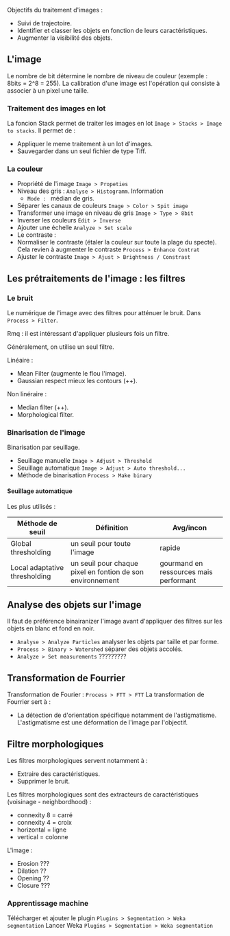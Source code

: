  
Objectifs du traitement d'images :
* Suivi de trajectoire.
* Identifier et classer les objets en fonction de leurs caractéristiques.
* Augmenter la visibilité des objets.

## L'image 

Le nombre de bit détermine le nombre de niveau de couleur (exemple : 8bits = 2^8 = 255).
La calibration d'une image est l'opération qui consiste à associer à un pixel une taille.

### Traitement des images en lot

La foncion Stack permet de traiter les images en lot `Image > Stacks > Image to stacks`. Il permet de :
* Appliquer le meme traitement à un lot d'images.
* Sauvegarder dans un seul fichier de type Tiff.

### La couleur

* Propriété de l'image `Image > Propeties`
* Niveau des gris : `Analyse > Histogramm`. Information 
  * `Mode : ` médian de gris.
* Séparer les canaux de couleurs `Image > Color > Spit image`
* Transformer une image en niveau de gris `Image > Type > 8bit`
* Inverser les couleurs `Edit > Inverse`
* Ajouter une échelle `Analyze > Set scale`
* Le contraste :
 * Normaliser le contraste (étaler la couleur sur toute la plage du specte). Cela revien à augmenter le contraste `Process > Enhance Contrat`
 * Ajuster le contraste `Image > Ajust > Brightness / Constrast`

## Les prétraitements de l'image : les filtres

### Le bruit 

Le numérique de l'image avec des filtres pour atténuer le bruit. Dans `Process > Filter`.

Rmq : il est intéressant d'appliquer plusieurs fois un filtre.

Généralement, on utilise un seul filtre.

Linéaire :
* Mean Filter (augmente le flou l'image).
* Gaussian respect mieux les contours (++).

Non linéraire :
* Median filter (++).
* Morphological filter.

### Binarisation de l'image
 
 Binarisation par seuillage.
 
* Seuillage manuelle `Image > Adjust > Threshold`
* Seuillage automatique `Image > Adjust > Auto threshold...`
* Méthode de binarisation `Process > Make binary`

#### Seuillage automatique

Les plus utilisés :

| Méthode de seuil | Définition | Avg/incon |
|---|---|---|
| Global thresholding | un seuil pour toute l'image | rapide  |
| Local adaptative thresholding | un seuil pour chaque pixel en fontion de son environnement | gourmand en ressources mais performant |

## Analyse des objets sur l'image

 Il faut de préférence binairanizer l'image avant d'appliquer des filtres sur les objets en blanc et fond en noir.
* `Analyse > Analyze Particles` analyser les objets par taille et par forme.
* `Process > Binary > Watershed` séparer des objets accolés.
* `Analyze > Set measurements` ?????????

## Transformation de Fourrier

Transformation de Fourier : `Process > FTT > FTT`
La transformation de Fourrier sert à :
* La détection de d'orientation spécifique notamment de l'astigmatisme. L'astigmatisme est une déformation de l'image par l'objectif.

## Filtre morphologiques
Les filtres morphologiques servent notamment à :
* Extraire des caractéristiques.
* Supprimer le bruit.

Les filtres morphologiques sont des extracteurs de caractéristiques (voisinage - neighbordhood) :
* connexity 8 = carré
* connexity 4 = croix
* horizontal = ligne
* vertical = colonne

L'image :
* Erosion ???
* Dilation ??
* Opening ??
* Closure ???

### Apprentissage machine

Télécharger et ajouter le plugin `Plugins > Segmentation > Weka segmentation`
Lancer Weka `Plugins > Segmentation > Weka segmentation`
